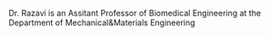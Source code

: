 Dr. Razavi is an Assitant Professor of Biomedical Engineering at the Department of Mechanical&Materials Engineering
